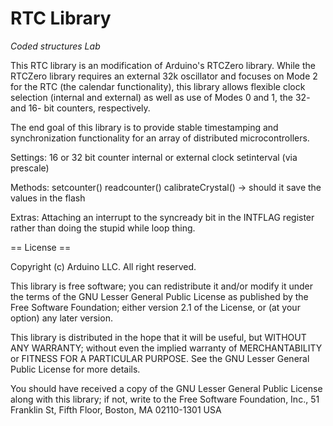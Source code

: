 # RTC Library

_Coded structures Lab_

This RTC library is an modification of Arduino's RTCZero library. While the RTCZero library requires an external 32k oscillator and focuses on Mode 2 for the RTC (the calendar functionality), this library allows flexible clock selection (internal and external) as well as use of Modes 0 and 1, the 32- and 16- bit counters, respectively.

The end goal of this library is to provide stable timestamping and synchronization functionality for an array of distributed microcontrollers. 

Settings:
16 or 32 bit counter
internal or external clock
setinterval (via prescale)

Methods:
setcounter()
readcounter()
calibrateCrystal() -> should it save the values in the flash

Extras:
Attaching an interrupt to the syncready bit in the INTFLAG register rather than doing the stupid while loop thing.

== License ==

Copyright (c) Arduino LLC. All right reserved.

This library is free software; you can redistribute it and/or
modify it under the terms of the GNU Lesser General Public
License as published by the Free Software Foundation; either
version 2.1 of the License, or (at your option) any later version.

This library is distributed in the hope that it will be useful,
but WITHOUT ANY WARRANTY; without even the implied warranty of
MERCHANTABILITY or FITNESS FOR A PARTICULAR PURPOSE. See the GNU
Lesser General Public License for more details.

You should have received a copy of the GNU Lesser General Public
License along with this library; if not, write to the Free Software
Foundation, Inc., 51 Franklin St, Fifth Floor, Boston, MA 02110-1301 USA
